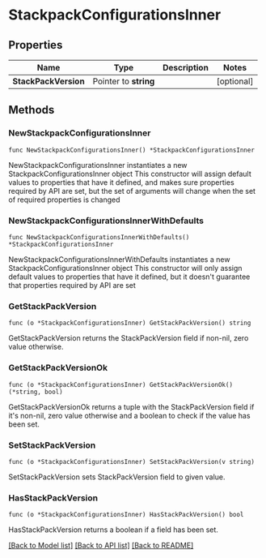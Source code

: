 # StackpackConfigurationsInner

## Properties

Name | Type | Description | Notes
------------ | ------------- | ------------- | -------------
**StackPackVersion** | Pointer to **string** |  | [optional] 

## Methods

### NewStackpackConfigurationsInner

`func NewStackpackConfigurationsInner() *StackpackConfigurationsInner`

NewStackpackConfigurationsInner instantiates a new StackpackConfigurationsInner object
This constructor will assign default values to properties that have it defined,
and makes sure properties required by API are set, but the set of arguments
will change when the set of required properties is changed

### NewStackpackConfigurationsInnerWithDefaults

`func NewStackpackConfigurationsInnerWithDefaults() *StackpackConfigurationsInner`

NewStackpackConfigurationsInnerWithDefaults instantiates a new StackpackConfigurationsInner object
This constructor will only assign default values to properties that have it defined,
but it doesn't guarantee that properties required by API are set

### GetStackPackVersion

`func (o *StackpackConfigurationsInner) GetStackPackVersion() string`

GetStackPackVersion returns the StackPackVersion field if non-nil, zero value otherwise.

### GetStackPackVersionOk

`func (o *StackpackConfigurationsInner) GetStackPackVersionOk() (*string, bool)`

GetStackPackVersionOk returns a tuple with the StackPackVersion field if it's non-nil, zero value otherwise
and a boolean to check if the value has been set.

### SetStackPackVersion

`func (o *StackpackConfigurationsInner) SetStackPackVersion(v string)`

SetStackPackVersion sets StackPackVersion field to given value.

### HasStackPackVersion

`func (o *StackpackConfigurationsInner) HasStackPackVersion() bool`

HasStackPackVersion returns a boolean if a field has been set.


[[Back to Model list]](../README.md#documentation-for-models) [[Back to API list]](../README.md#documentation-for-api-endpoints) [[Back to README]](../README.md)


